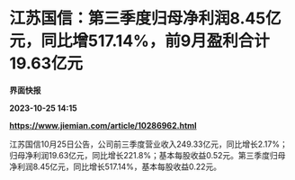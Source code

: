 # 江苏国信：第三季度归母净利润8.45亿元，同比增517.14%，前9月盈利合计19.63亿元
**界面快报**

**2023-10-25 14:15**

**https://www.jiemian.com/article/10286962.html**

江苏国信10月25日公告，公司前三季度营业收入249.33亿元，同比增长2.17%；归母净利润19.63亿元，同比增长221.8%；基本每股收益0.52元。第三季度归母净利润8.45亿元，同比增长517.14%，基本每股收益0.22元。